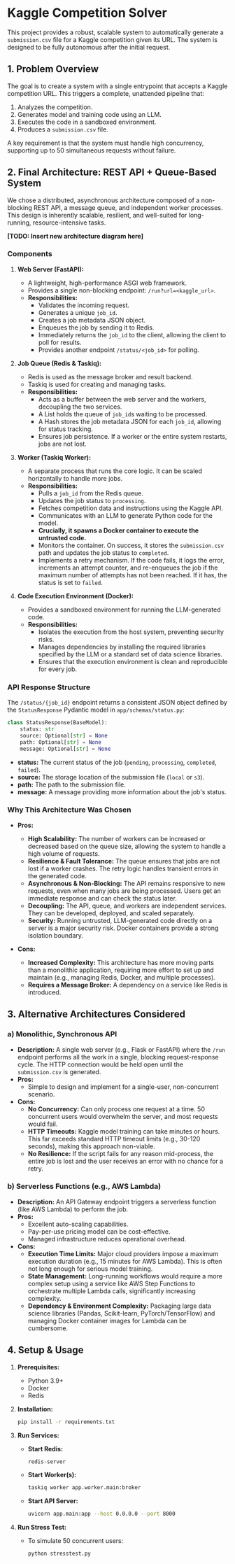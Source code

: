 # Kaggle Competition Solver

This project provides a robust, scalable system to automatically generate a `submission.csv` file for a Kaggle competition given its URL. The system is designed to be fully autonomous after the initial request.

## 1. Problem Overview

The goal is to create a system with a single entrypoint that accepts a Kaggle competition URL. This triggers a complete, unattended pipeline that:
1.  Analyzes the competition.
2.  Generates model and training code using an LLM.
3.  Executes the code in a sandboxed environment.
4.  Produces a `submission.csv` file.

A key requirement is that the system must handle high concurrency, supporting up to 50 simultaneous requests without failure.

## 2. Final Architecture: REST API + Queue-Based System

We chose a distributed, asynchronous architecture composed of a non-blocking REST API, a message queue, and independent worker processes. This design is inherently scalable, resilient, and well-suited for long-running, resource-intensive tasks.

**[TODO: Insert new architecture diagram here]**

### Components

1.  **Web Server (FastAPI):**
    *   A lightweight, high-performance ASGI web framework.
    *   Provides a single non-blocking endpoint: `/run?url=<kaggle_url>`.
    *   **Responsibilities:**
        *   Validates the incoming request.
        *   Generates a unique `job_id`.
        *   Creates a job metadata JSON object.
        *   Enqueues the job by sending it to Redis.
        *   Immediately returns the `job_id` to the client, allowing the client to poll for results.
        *   Provides another endpoint `/status/<job_id>` for polling.

2.  **Job Queue (Redis & Taskiq):**
    *   Redis is used as the message broker and result backend.
    *   Taskiq is used for creating and managing tasks.
    *   **Responsibilities:**
        *   Acts as a buffer between the web server and the workers, decoupling the two services.
        *   A List holds the queue of `job_id`s waiting to be processed.
        *   A Hash stores the job metadata JSON for each `job_id`, allowing for status tracking.
        *   Ensures job persistence. If a worker or the entire system restarts, jobs are not lost.

3.  **Worker (Taskiq Worker):**
    *   A separate process that runs the core logic. It can be scaled horizontally to handle more jobs.
    *   **Responsibilities:**
        *   Pulls a `job_id` from the Redis queue.
        *   Updates the job status to `processing`.
        *   Fetches competition data and instructions using the Kaggle API.
        *   Communicates with an LLM to generate Python code for the model.
        *   **Crucially, it spawns a Docker container to execute the untrusted code.**
        *   Monitors the container. On success, it stores the `submission.csv` path and updates the job status to `completed`.
        *   Implements a retry mechanism. If the code fails, it logs the error, increments an attempt counter, and re-enqueues the job if the maximum number of attempts has not been reached. If it has, the status is set to `failed`.

4.  **Code Execution Environment (Docker):**
    *   Provides a sandboxed environment for running the LLM-generated code.
    *   **Responsibilities:**
        *   Isolates the execution from the host system, preventing security risks.
        *   Manages dependencies by installing the required libraries specified by the LLM or a standard set of data science libraries.
        *   Ensures that the execution environment is clean and reproducible for every job.

### API Response Structure

The `/status/{job_id}` endpoint returns a consistent JSON object defined by the `StatusResponse` Pydantic model in `app/schemas/status.py`:

```python
class StatusResponse(BaseModel):
    status: str
    source: Optional[str] = None
    path: Optional[str] = None
    message: Optional[str] = None
```

*   **status:** The current status of the job (`pending`, `processing`, `completed`, `failed`).
*   **source:** The storage location of the submission file (`local` or `s3`).
*   **path:** The path to the submission file.
*   **message:** A message providing more information about the job's status.

### Why This Architecture Was Chosen

*   **Pros:**
    *   **High Scalability:** The number of workers can be increased or decreased based on the queue size, allowing the system to handle a high volume of requests.
    *   **Resilience & Fault Tolerance:** The queue ensures that jobs are not lost if a worker crashes. The retry logic handles transient errors in the generated code.
    *   **Asynchronous & Non-Blocking:** The API remains responsive to new requests, even when many jobs are being processed. Users get an immediate response and can check the status later.
    *   **Decoupling:** The API, queue, and workers are independent services. They can be developed, deployed, and scaled separately.
    *   **Security:** Running untrusted, LLM-generated code directly on a server is a major security risk. Docker containers provide a strong isolation boundary.

*   **Cons:**
    *   **Increased Complexity:** This architecture has more moving parts than a monolithic application, requiring more effort to set up and maintain (e.g., managing Redis, Docker, and multiple processes).
    *   **Requires a Message Broker:** A dependency on a service like Redis is introduced.

## 3. Alternative Architectures Considered

### a) Monolithic, Synchronous API

*   **Description:** A single web server (e.g., Flask or FastAPI) where the `/run` endpoint performs all the work in a single, blocking request-response cycle. The HTTP connection would be held open until the `submission.csv` is generated.
*   **Pros:**
    *   Simple to design and implement for a single-user, non-concurrent scenario.
*   **Cons:**
    *   **No Concurrency:** Can only process one request at a time. 50 concurrent users would overwhelm the server, and most requests would fail.
    *   **HTTP Timeouts:** Kaggle model training can take minutes or hours. This far exceeds standard HTTP timeout limits (e.g., 30-120 seconds), making this approach non-viable.
    *   **No Resilience:** If the script fails for any reason mid-process, the entire job is lost and the user receives an error with no chance for a retry.

### b) Serverless Functions (e.g., AWS Lambda)

*   **Description:** An API Gateway endpoint triggers a serverless function (like AWS Lambda) to perform the job.
*   **Pros:**
    *   Excellent auto-scaling capabilities.
    *   Pay-per-use pricing model can be cost-effective.
    *   Managed infrastructure reduces operational overhead.
*   **Cons:**
    *   **Execution Time Limits:** Major cloud providers impose a maximum execution duration (e.g., 15 minutes for AWS Lambda). This is often not long enough for serious model training.
    *   **State Management:** Long-running workflows would require a more complex setup using a service like AWS Step Functions to orchestrate multiple Lambda calls, significantly increasing complexity.
    *   **Dependency & Environment Complexity:** Packaging large data science libraries (Pandas, Scikit-learn, PyTorch/TensorFlow) and managing Docker container images for Lambda can be cumbersome.

## 4. Setup & Usage

1.  **Prerequisites:**
    *   Python 3.9+
    *   Docker
    *   Redis

2.  **Installation:**
    ```bash
    pip install -r requirements.txt
    ```

3.  **Run Services:**
    *   **Start Redis:**
        ```bash
        redis-server
        ```
    *   **Start Worker(s):**
        ```bash
        taskiq worker app.worker.main:broker
        ```
    *   **Start API Server:**
        ```bash
        uvicorn app.main:app --host 0.0.0.0 --port 8000
        ```

4.  **Run Stress Test:**
    *   To simulate 50 concurrent users:
        ```bash
        python stresstest.py
        ```
